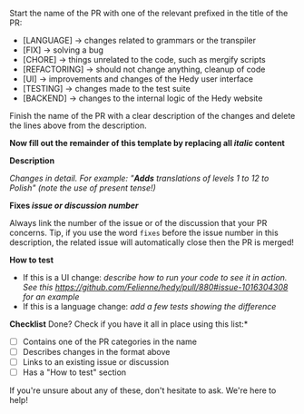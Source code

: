 Start the name of the PR with one of the relevant prefixed in the title of the PR:

* [LANGUAGE] -> changes related to grammars or the transpiler
* [FIX] -> solving a bug
* [CHORE] -> things unrelated to the code, such as mergify scripts
* [REFACTORING] -> should not change anything, cleanup of code
* [UI] -> improvements and changes of the Hedy user interface
* [TESTING] -> changes made to the test suite
* [BACKEND] -> changes to the internal logic of the Hedy website

Finish the name of the PR with a clear description of the changes and delete the lines above from the description.

**Now fill out the remainder of this template by replacing all _italic_ content**

**Description**

_Changes in detail. For example: "**Adds** translations of levels 1 to 12 to Polish" (note the use of present tense!)_

**Fixes _issue or discussion number_**

Always link the number of the issue or of the discussion that your PR concerns.
Tip, if you use the word `fixes` before the issue number in this description, the related issue will automatically close then the PR is merged! 

**How to test**

* If this is a UI change: _describe how to run your code to see it in action. See this https://github.com/Felienne/hedy/pull/880#issue-1016304308 for an example_
* If this is a language change: _add a few tests showing the difference_

**Checklist**
Done? Check if you have it all in place using this list:*
  
- [ ] Contains one of the PR categories in the name
- [ ] Describes changes in the format above
- [ ] Links to an existing issue or discussion 
- [ ] Has a "How to test" section

If you're unsure about any of these, don't hesitate to ask. We're here to help!
